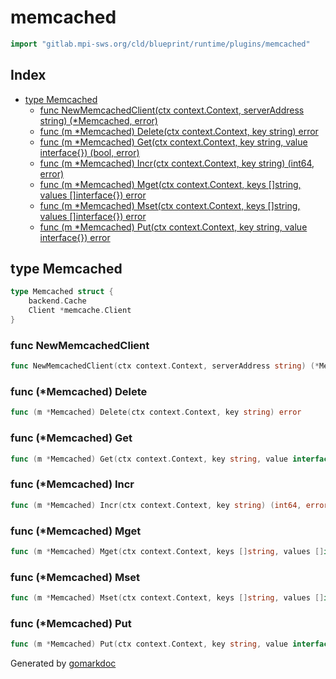 <!-- Code generated by gomarkdoc. DO NOT EDIT -->

# memcached

```go
import "gitlab.mpi-sws.org/cld/blueprint/runtime/plugins/memcached"
```

## Index

- [type Memcached](<#Memcached>)
  - [func NewMemcachedClient\(ctx context.Context, serverAddress string\) \(\*Memcached, error\)](<#NewMemcachedClient>)
  - [func \(m \*Memcached\) Delete\(ctx context.Context, key string\) error](<#Memcached.Delete>)
  - [func \(m \*Memcached\) Get\(ctx context.Context, key string, value interface\{\}\) \(bool, error\)](<#Memcached.Get>)
  - [func \(m \*Memcached\) Incr\(ctx context.Context, key string\) \(int64, error\)](<#Memcached.Incr>)
  - [func \(m \*Memcached\) Mget\(ctx context.Context, keys \[\]string, values \[\]interface\{\}\) error](<#Memcached.Mget>)
  - [func \(m \*Memcached\) Mset\(ctx context.Context, keys \[\]string, values \[\]interface\{\}\) error](<#Memcached.Mset>)
  - [func \(m \*Memcached\) Put\(ctx context.Context, key string, value interface\{\}\) error](<#Memcached.Put>)


<a name="Memcached"></a>
## type Memcached



```go
type Memcached struct {
    backend.Cache
    Client *memcache.Client
}
```

<a name="NewMemcachedClient"></a>
### func NewMemcachedClient

```go
func NewMemcachedClient(ctx context.Context, serverAddress string) (*Memcached, error)
```



<a name="Memcached.Delete"></a>
### func \(\*Memcached\) Delete

```go
func (m *Memcached) Delete(ctx context.Context, key string) error
```



<a name="Memcached.Get"></a>
### func \(\*Memcached\) Get

```go
func (m *Memcached) Get(ctx context.Context, key string, value interface{}) (bool, error)
```



<a name="Memcached.Incr"></a>
### func \(\*Memcached\) Incr

```go
func (m *Memcached) Incr(ctx context.Context, key string) (int64, error)
```



<a name="Memcached.Mget"></a>
### func \(\*Memcached\) Mget

```go
func (m *Memcached) Mget(ctx context.Context, keys []string, values []interface{}) error
```



<a name="Memcached.Mset"></a>
### func \(\*Memcached\) Mset

```go
func (m *Memcached) Mset(ctx context.Context, keys []string, values []interface{}) error
```



<a name="Memcached.Put"></a>
### func \(\*Memcached\) Put

```go
func (m *Memcached) Put(ctx context.Context, key string, value interface{}) error
```



Generated by [gomarkdoc](<https://github.com/princjef/gomarkdoc>)
